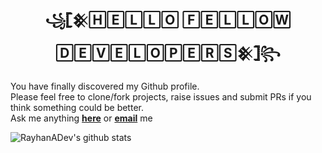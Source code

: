 <div align="center">
<h2>꧁𓊈𒆜🄷🄴🄻🄻🄾 🄵🄴🄻🄻🄾🅆 🄳🄴🅅🄴🄻🄾🄿🄴🅁🅂𒆜𓊉꧂</h2>
</div>
You have finally discovered my Github profile. <br>
Please feel free to clone/fork projects, raise issues and submit PRs if you think something could be better. <br>
Ask me anything <a href="https://github.com/RayhanADev/RayhanADev/issues/new"><b>here</b></a> or <a href="mailto:rayhan@adev.ml"><b>email</b></a> me

![RayhanADev's github stats](https://github-readme-stats.vercel.app/api?username=RayhanADev&theme=gruvbox&show_icons=true)
